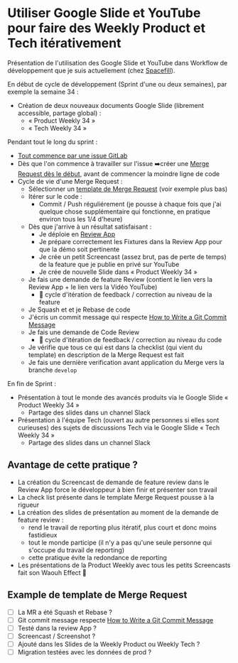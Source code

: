 # Utiliser Google Slide et YouTube pour faire des Weekly Product et Tech itérativement

Présentation de l'utilisation des Google Slide et YouTube dans Workflow de développement que je suis actuellement (chez [Spacefill](https://www.spacefill.fr)).

En début de cycle de développement (Sprint d'une ou deux semaines), par exemple la semaine 34 :

- Création de deux nouveaux documents Google Slide (librement accessible, partage global) :
  - « Product Weekly 34 »
  - « Tech Weekly 34 »

Pendant tout le long du sprint :

- [Tout commence par une issue GitLab](https://about.gitlab.com/handbook/communication/#everything-starts-with-a-merge-request)
- Dès que l'on commence à travailler sur l'issue ➡️créer une [Merge Request dès le début](https://about.gitlab.com/2016/10/25/gitlab-workflow-an-overview/), avant de commencer la moindre ligne de code
- Cycle de vie d'une Merge Request :
  - Sélectionner un [template de Merge Request](https://docs.gitlab.com/ee/user/project/description_templates.html) (voir exemple plus bas)
  - Itérer sur le code :
    - Commit / Push réguliérement (je pousse à chaque fois que j'ai quelque chose supplémentaire qui fonctionne, en pratique environ tous les 1/4 d'heure)
  - Dès que j'arrive à un résultat satisfaisant :
    - Je déploie en [Review App](https://docs.gitlab.com/ee/ci/review_apps/)
    - Je prépare correctement les Fixtures dans la Review App pour que la démo soit pertinente
    - Je crée un petit Screencast (assez brut, pas de perte de temps) de la feature que je publie en privé sur YouTube
    - Je crée de nouvelle Slide dans « Product Weekly 34 »
  - Je fais une demande de feature Review (contient le lien vers la Review App + le lien vers la Vidéo YouTube)
    - 🔄 cycle d'itération de feedback / correction au niveau de la feature
  - Je Squash et et je Rebase de code
  - J'écris un commit message qui respecte [How to Write a Git Commit Message](https://github.com/harobed/CONTRIBUTE-skeleton/blob/master/CONTRIBUTE.md#git-workflow)
  - Je fais une demande de Code Review
    - 🔄 cycle d'itération de feedback / correction au niveau du code
  - Je vérifie que tous ce qui est dans la checklist (qui vient du template) en description de la Merge Request est fait
  - Je fais une dernière verification avant application du Merge vers la branche `develop`

En fin de Sprint :

- Présentation à tout le monde des avancés produits via le Google Slide « Product Weekly 34 »
  - Partage des slides dans un channel Slack
- Présentation à l'équipe Tech (ouvert au autre personnes si elles sont curieuses) des sujets de discussions Tech via le Google Slide « Tech Weekly 34 »
  - Partage des slides dans un channel Slack

## Avantage de cette pratique ?

- La création du Screencast de demande de feature review dans le Review App force le développeur à bien finir et présenter son travail
- La check list présente dans le template Merge Request pousse à la rigueur
- La création des slides de présentation au moment de la demande de feature review :
  - rend le travail de reporting plus itératif, plus court et donc moins fastidieux
  - tout le monde participe (il n'y a pas qu'une seule personne qui s'occupe du travail de reporting)
  - cette pratique évite la redondance de reporting
- Les présentations de la Product Weekly avec tous les petits Screencasts fait son Waouh Effect 🤗

## Example de template de Merge Request

- [ ] La MR a été Squash et Rebase ?
- [ ] Git commit message respecte [How to Write a Git Commit Message](https://github.com/harobed/CONTRIBUTE-skeleton/blob/master/CONTRIBUTE.md#git-workflow)
- [ ] Testé dans la review App ?
- [ ] Screencast / Screenshot ?
- [ ] Ajouté dans les Slides de la Weekly Product ou Weekly Tech ? 
- [ ] Migration testées avec les données de prod ?
